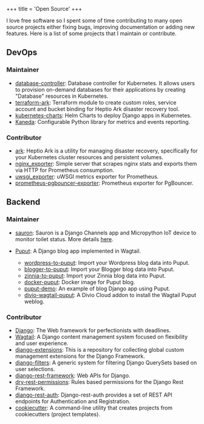 +++
title = 'Open Source'
+++

I love free software so I spent some of time contributing to many open source projects either fixing bugs, improving documentation or adding new features. Here is a list of some projects that I maintain or contribute.

## DevOps

### Maintainer

* [database-controller](https://github.com/kubehippie/database-controller): Database controller for Kubernetes. It allows users to provision on-demand databases for their applications by creating "Database" resources in Kubernetes.
* [terraform-ark](https://github.com/marctc/terraform-ark): Terraform module to create custom roles, service account and bucket binding for Heptio Ark disaster recovery tool.
* [kubernetes-charts](https://github.com/APSL/kubernetes-charts): Helm Charts to deploy Django apps in Kubernetes.
* [Kaneda](https://github.com/APSL/kaneda): Configurable Python library for metrics and events reporting.

### Contributor

* [ark](https://github.com/heptio/ark/pulls?q=is%3Apr+is%3Apr+author%3Amarctc+is%3Aany): Heptio Ark is a utility for managing disaster recovery, specifically for your Kubernetes cluster resources and persistent volumes.
* [nginx_exporter](https://github.com/discordianfish/nginx_exporter/pulls?q=is%3Apr+is%3Apr+author%3Amarctc+is%3Aany): 
Simple server that scrapes nginx stats and exports them via HTTP for Prometheus consumption.
* [uwsgi_exporter](https://github.com/timonwong/uwsgi_exporter/pulls?q=is%3Apr+is%3Apr+author%3Amarctc+is%3Aany): uWSGI metrics exporter for Prometheus.
* [prometheus-pgbouncer-exporter](https://github.com/spreaker/prometheus-pgbouncer-exporter/pulls?utf8=%E2%9C%93&q=is%3Apr+is%3Aissue+is%3Aany+author%3Amarctc+): Prometheus exporter for PgBouncer.

## Backend

### Maintainer
* [sauron](https://github.com/APSL/sauron): Sauron is a Django Channels app and Micropython IoT device to monitor toilet status. More details [here](https://www.apsl.net/blog/2017/02/12/sauron-toilet-free/).
* [Puput](https://github.com/APSL/puput): A Django blog app implemented in Wagtail.
    -   [wordpress-to-puput][]: Import your Wordpress blog data into Puput.
    -   [blogger-to-puput][]: Import your Blogger blog data into Puput.
    -   [zinnia-to-puput][]: Import your Zinnia blog data into Puput.
    -   [docker-puput][]: Docker image for Puput blog.
    -   [puput-demo][]: An example of blog Django app using Puput.
    -   [divio-wagtail-puput][]: A Divio Cloud addon to install the Wagtail Puput weblog.

  [wordpress-to-puput]: https://github.com/APSL/wordpress-to-puput/
  [blogger-to-puput]: https://github.com/APSL/blogger-to-puput/
  [zinnia-to-puput]: https://github.com/APSL/zinnia-to-puput/
  [docker-puput]: https://github.com/APSL/docker-puput/
  [puput-demo]: https://github.com/APSL/puput-demo/
  [divio-wagtail-puput]: https://github.com/divio/divio-wagtail-puput/

### Contributor

* [Django](https://github.com/django/django/pulls?utf8=%E2%9C%93&q=is%3Aissue+is%3Apr+author%3Amarctc+is%3Aany+): The Web framework for perfectionists with deadlines.
* [Wagtail](https://github.com/wagtail/wagtail/pulls?utf8=%E2%9C%93&q=is%3Aissue+is%3Apr+author%3Amarctc+is%3Aany+): A Django content management system focused on flexibility and user experience.
* [django-extensions](https://github.com/django-extensions/django-extensions/pulls?utf8=%E2%9C%93&q=is%3Aissue+is%3Apr+author%3Amarctc+is%3Aany+): This is a repository for collecting global custom management extensions for the Django Framework.
* [django-filters](https://github.com/carltongibson/django-filter/pull/632): A generic system for filtering Django QuerySets based on user selections.
* [django-rest-framework](https://github.com/encode/django-rest-framework/pulls?utf8=%E2%9C%93&q=is%3Aissue+is%3Apr+author%3Amarctc+is%3Aany+): Web APIs for Django.
* [dry-rest-permissions](https://github.com/dbkaplan/dry-rest-permissions/pulls?utf8=%E2%9C%93&q=is%3Aissue+is%3Apr+author%3Amarctc+is%3Aany+): 
Rules based permissions for the Django Rest Framework.
* [django-rest-auth](https://github.com/Tivix/django-rest-auth/pulls?utf8=%E2%9C%93&q=is%3Aissue+is%3Apr+author%3Amarctc+is%3Aany+): Django-rest-auth provides a set of REST API endpoints for Authentication and Registration.
* [cookiecutter](https://github.com/audreyr/cookiecutter/pulls?utf8=%E2%9C%93&q=is%3Aissue+is%3Apr+author%3Amarctc+is%3Aany+): A command-line utility that creates projects from cookiecutters (project templates).